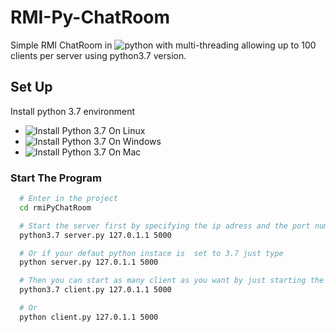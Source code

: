 # RMI-Py-ChatRoom
Simple RMI ChatRoom in ![python]("https://www.python.org/") with multi-threading allowing up to 100 clients per server using python3.7 version.

## Set Up
Install python 3.7 environment
* ![Install Python 3.7 On Linux]("https://tecadmin.net/install-python-3-7-on-ubuntu-linuxmint/")
* ![Install Python 3.7 On Windows]("https://www.ics.uci.edu/~pattis/common/handouts/pythoneclipsejava/python.html")
* ![Install Python 3.7 On Mac]("https://wsvincent.com/install-python3-mac/")

### Start The Program
```sh
  # Enter in the project
  cd rmiPyChatRoom

  # Start the server first by specifying the ip adress and the port number
  python3.7 server.py 127.0.1.1 5000

  # Or if your defaut python instace is  set to 3.7 just type
  python server.py 127.0.1.1 5000

  # Then you can start as many client as you want by just starting the client specifying the ip and the port
  python3.7 client.py 127.0.1.1 5000

  # Or
  python client.py 127.0.1.1 5000
```
